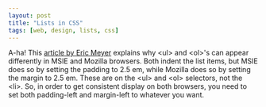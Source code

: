 ```yaml
---
layout: post
title: "Lists in CSS"
tags: [web, design, lists, css]
---
```


A-ha! This [article by Eric Meyer](http://www.meyerweb.com/eric/css/list-indent.html) explains why &lt;ul> and &lt;ol>'s can appear differently in MSIE and Mozilla browsers. Both indent the list items, but MSIE does so by setting the padding to 2.5 em, while Mozilla does so by setting the margin to 2.5 em. These are on the &lt;ul> and &lt;ol> selectors, not the &lt;li>. So, in order to get consistent display on both browsers, you need to set both padding-left and margin-left to whatever you want.
